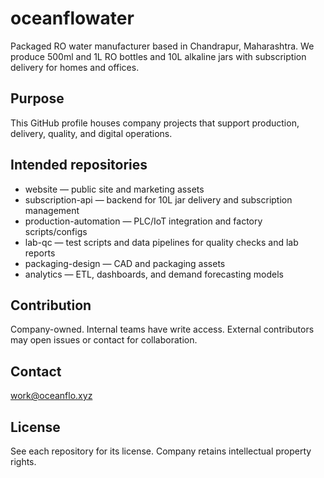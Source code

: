 # oceanflowater

Packaged RO water manufacturer based in Chandrapur, Maharashtra. We produce 500ml and 1L RO bottles and 10L alkaline jars with subscription delivery for homes and offices.

## Purpose

This GitHub profile houses company projects that support production, delivery, quality, and digital operations.

## Intended repositories

* website — public site and marketing assets
* subscription-api — backend for 10L jar delivery and subscription management
* production-automation — PLC/IoT integration and factory scripts/configs
* lab-qc — test scripts and data pipelines for quality checks and lab reports
* packaging-design — CAD and packaging assets
* analytics — ETL, dashboards, and demand forecasting models

## Contribution

Company-owned. Internal teams have write access. External contributors may open issues or contact for collaboration.

## Contact

[work@oceanflo.xyz](mailto:work@oceanflo.xyz)

## License

See each repository for its license. Company retains intellectual property rights.

